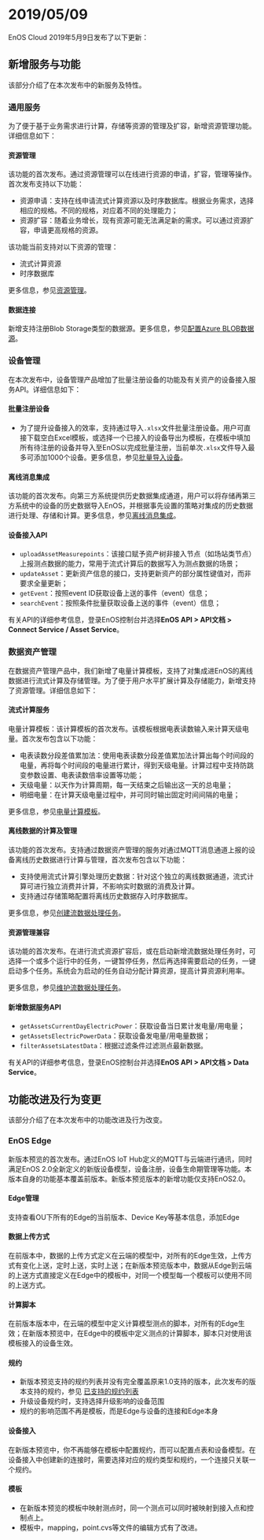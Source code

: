 # 2019/05/09

EnOS Cloud 2019年5月9日发布了以下更新：

## 新增服务与功能

该部分介绍了在本次发布中的新服务及特性。

### 通用服务

为了便于基于业务需求进行计算，存储等资源的管理及扩容，新增资源管理功能。详细信息如下：

#### 资源管理

该功能的首次发布。通过资源管理可以在线进行资源的申请，扩容，管理等操作。首次发布支持以下功能：
- 资源申请：支持在线申请流式计算资源以及时序数据库。根据业务需求，选择相应的规格。不同的规格，对应着不同的处理能力；
- 资源扩容：随着业务增长，现有资源可能无法满足新的需求。可以通过资源扩容，申请更高规格的资源。

该功能当前支持对以下资源的管理：
- 流式计算资源
- 时序数据库

更多信息，参见[资源管理](/docs/enos/zh_CN/2.0.8/resourcemanagement/overview.html)。

#### 数据连接

新增支持注册Blob Storage类型的数据源。更多信息，参见[配置Azure BLOB数据源](/docs/offline-data/zh_CN/2.0.8/data_source/connecting_blob.html)。

### 设备管理

在本次发布中，设备管理产品增加了批量注册设备的功能及有关资产的设备接入服务API。详细信息如下：

#### 批量注册设备

- 为了提升设备接入的效率，支持通过导入`.xlsx`文件批量注册设备。用户可直接下载空白Excel模板，或选择一个已接入的设备导出为模板，在模板中填加所有待注册的设备并导入至EnOS以完成批量注册，当前单次`.xlsx`文件导入最多可添加1000个设备。更多信息，参见[批量导入设备](/docs/device-connection/zh_CN/2.0.8/howto/device/manage/creating_device_in_batch)。

#### 离线消息集成

该功能的首次发布。向第三方系统提供历史数据集成通道，用户可以将存储再第三方系统中的设备的历史数据导入EnOS，并根据事先设置的策略对集成的历史数据进行处理、存储和计算。更多信息，参见[离线消息集成](/docs/device-connection/zh_CN/2.0.8/learn/ingestion/offline_message_integration)。

#### 设备接入API

- `uploadAssetMeasurepoints`：该接口赋予资产树非接入节点（如场站类节点）上报测点数据的能力，常用于流式计算后的数据写入为测点数据的场景；
- `updateAsset`：更新资产信息的接口，支持更新资产的部分属性键值对，而非要求全量更新；
- `getEvent`：按照event ID获取设备上送的事件（event）信息；
- `searchEvent`：按照条件批量获取设备上送的事件（event）信息；

有关API的详细参考信息，登录EnOS控制台并选择**EnOS API > API文档 > Connect Service / Asset Service**。

### 数据资产管理

在数据资产管理产品中，我们新增了电量计算模板，支持了对集成进EnOS的离线数据进行流式计算及存储管理。为了便于用户水平扩展计算及存储能力，新增支持了资源管理。详细信息如下：

#### 流式计算服务

电量计算模板：该计算模板的首次发布。该模板根据电表读数输入来计算天级电量。首次发布包含以下功能：

- 电表读数分段差值累加法：使用电表读数分段差值累加法计算出每个时间段的电量，再将每个时间段的电量进行累计，得到天级电量。计算过程中支持防跳变参数设置、电表读数倍率设置等功能；
- 天级电量：以天作为计算周期，每一天结束之后输出这一天的总电量；
- 明细电量：在计算天级电量过程中，并可同时输出固定时间间隔的电量；

更多信息，参见[电量计算模板](/docs/data-asset/zh_CN/2.0.8/learn/pi_template_overview.html)。

#### 离线数据的计算及管理

该功能的首次发布。支持通过数据资产管理的服务对通过MQTT消息通道上报的设备离线历史数据进行计算与管理，首次发布包含以下功能：

- 支持使用流式计算引擎处理历史数据：针对这个独立的离线数据通道，流式计算可进行独立消费并计算，不影响实时数据的消费及计算。
- 支持通过存储策略配置将离线历史数据存入时序数据库。

更多信息，参见[创建流数据处理任务](/docs/data-asset/zh_CN/2.0.8/howto/stream/creating_job.html)。

#### 资源管理兼容

该功能的首次发布。在进行流式资源扩容后，或在启动新增流数据处理任务时，可选择一个或多个运行中的任务，一键暂停任务，然后再选择需要启动的任务，一键启动多个任务。系统会为启动的任务自动分配计算资源，提高计算资源利用率。

更多信息，参见[维护流数据处理任务](/docs/data-asset/zh_CN/2.0.8/howto/stream/monitoring_job.html)。

<!--

#### 归档存储策略

该功能的首次发布。使用归档存储可对访问频率较低且占用存储空间很大的业务数据进行归档存储。生成的归档文件将根据配置的存储路径信息，自动同步到指定的存储系统中，对数据进行备份。
- 归档指定模型下的设备采集数据及经流数据处理后生成的数据。
- 定义归档文件的属性，包括文件类型、编码格式、列分隔符、压缩格式及文件大小上限等。
- 根据归档文件的数据量和业务对时效性的要求，配置数据归档周期（1小时~24小时）。目前支持将数据归档至Blob Storage。

-->

#### 新增数据服务API

- `getAssetsCurrentDayElectricPower`：获取设备当日累计发电量/用电量；
- `getAssetsElectricPowerData`：获取设备发电量/用电量数据；
- `filterAssetsLatestData`：根据过滤条件过滤测点最新数据。

有关API的详细参考信息，登录EnOS控制台并选择**EnOS API > API文档 > Data Service**。

## 功能改进及行为变更

该部分介绍了在本次发布中的功能改进及行为改变。

### EnOS Edge

新版本预览的首次发布。通过EnOS IoT Hub定义的MQTT与云端进行通讯，同时满足EnOS 2.0全新定义的新版设备模型，设备注册，设备生命期管理等功能。本版本自身的功能基本覆盖前版本。新版本预览版本的新增功能仅支持EnOS2.0。

#### Edge管理

支持查看OU下所有的Edge的当前版本、Device Key等基本信息，添加Edge

#### 数据上传方式

在前版本中，数据的上传方式定义在云端的模型中，对所有的Edge生效，上传方式有变化上送，定时上送，实时上送；在新版本预览版本中，数据从Edge到云端的上送方式直接定义在Edge中的模板中，对同一个模型每一个模板可以使用不同的上送方式。

#### 计算脚本

在前版本版本中，在云端的模型中定义计算模型测点的脚本，对所有的Edge生效；在新版本预览中，在Edge中的模板中定义测点的计算脚本，脚本只对使用该模板接入的设备生效。

#### 规约

- 新版本预览支持的规约列表并没有完全覆盖原来1.0支持的版本，此次发布的版本支持的规约，参见 [已支持的规约列表](/docs/enos-edge/zh_CN/2.0.8/appendix/protocol_list)
- 升级设备规约时，支持选择升级影响的设备范围
- 规约的影响范围不再是模板，而是Edge与设备的连接和Edge本身

#### 设备接入

在新版本预览中，你不再能够在模板中配置规约，而可以配置点表和设备模型。在设备接入中创建新的连接时，需要选择对应的规约类型和规约，一个连接只关联一个规约。

#### 模板

- 在新版本预览的模板中映射测点时，同一个测点可以同时被映射到接入点和控制点上。
- 模板中，mapping，point.cvs等文件的编辑方式有了改进。


